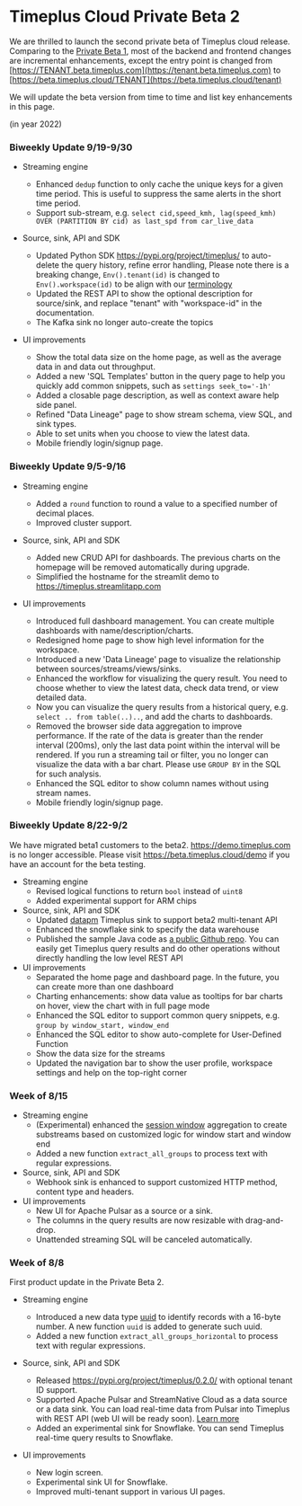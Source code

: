 # Timeplus Cloud Private Beta 2

We are thrilled to launch the second private beta of Timeplus cloud release. Comparing to the [Private Beta 1](/private-beta-1), most of the backend and frontend changes are incremental enhancements, except the entry point is changed from [https://TENANT.beta.timeplus.com](https://tenant.beta.timeplus.com) to [https://beta.timeplus.cloud/TENANT](https://beta.timeplus.cloud/tenant)

We will update the beta version from time to time and list key enhancements in this page.

(in year 2022)

### Biweekly Update 9/19-9/30

* Streaming engine
  * Enhanced `dedup` function to only cache the unique keys for a given time period. This is useful to suppress the same alerts in the short time period.
  * Support sub-stream, e.g. `select cid,speed_kmh, lag(speed_kmh) OVER (PARTITION BY cid) as last_spd from car_live_data`
* Source, sink, API and SDK
  * Updated Python SDK https://pypi.org/project/timeplus/ to auto-delete the query history, refine error handling, Please note there is a breaking change, `Env().tenant(id)` is changed to `Env().workspace(id)` to be align with our [terminology](/glossary#workspace)
  * Updated the REST API to show the optional description for source/sink, and replace "tenant" with "workspace-id" in the documentation.
  * The Kafka sink no longer auto-create the topics

* UI improvements
  * Show the total data size on the home page, as well as the average data in and data out throughput.
  * Added a new 'SQL Templates' button in the query page to help you quickly add common snippets, such as `settings seek_to='-1h'`
  * Added a closable page description, as well as context aware help side panel.
  * Refined "Data Lineage" page to show stream schema, view SQL, and sink types.
  * Able to set units when you choose to view the latest data.
  * Mobile friendly login/signup page.

### Biweekly Update 9/5-9/16

* Streaming engine
  * Added a `round` function to round a value to a specified number of decimal places.
  * Improved cluster support.
* Source, sink, API and SDK
  * Added new CRUD API for dashboards. The previous charts on the homepage will be removed automatically during upgrade.
  * Simplified the hostname for the streamlit demo to https://timeplus.streamlitapp.com

* UI improvements
  * Introduced full dashboard management. You can create multiple dashboards with name/description/charts.
  * Redesigned home page to show high level information for the workspace.
  * Introduced a new 'Data Lineage' page to visualize the relationship between sources/streams/views/sinks.
  * Enhanced the workflow for visualizing the query result. You need to choose whether to view the latest data, check data trend, or view detailed data.
  * Now you can visualize the query results from a historical query, e.g. `select .. from table(..)..`, and add the charts to dashboards.
  * Removed the browser side data aggregation to improve performance. If the rate of the data is greater than the render interval (200ms), only the last data point within the interval will be rendered.  If you run a streaming tail or filter, you no longer can visualize the data with a bar chart. Please use `GROUP BY` in the SQL for such analysis.
  * Enhanced the SQL editor to show column names without using stream names.
  * Mobile friendly login/signup page.

###  Biweekly Update 8/22-9/2

We have migrated beta1 customers to the beta2. https://demo.timeplus.com is no longer accessible. Please visit https://beta.timeplus.cloud/demo if you have an account for the beta testing.

* Streaming engine
  * Revised logical functions to return `bool` instead of `uint8`
  * Added experimental support for ARM chips
* Source, sink, API and SDK
  * Updated [datapm](https://datapm.io/docs/quick-start/) Timeplus sink to support beta2 multi-tenant API
  * Enhanced the snowflake sink to specify the data warehouse
  * Published the sample Java code as [a public Github repo](https://github.com/timeplus-io/java-demo). You can easily get Timeplus query results and do other operations without directly handling the low level REST API
* UI improvements
  * Separated the home page and dashboard page. In the future, you can create more than one dashboard
  * Charting enhancements: show data value as tooltips for bar charts on hover, view the chart with in full page mode
  * Enhanced the SQL editor to support common query snippets, e.g. `group by window_start, window_end`
  * Enhanced the SQL editor to show auto-complete for User-Defined Function
  * Show the data size for the streams
  * Updated the navigation bar to show the user profile, workspace settings and help on the top-right corner

###  Week of 8/15

* Streaming engine
  * (Experimental) enhanced the [session window](/functions_for_streaming#session) aggregation to create substreams based on customized logic for window start and window end
  * Added a new function `extract_all_groups` to process text with regular expressions.
* Source, sink, API and SDK
  * Webhook sink is enhanced to support customized HTTP method, content type and headers.
* UI improvements
  * New UI for Apache Pulsar as a source or a sink.
  * The columns in the query results are now resizable with drag-and-drop.
  * Unattended streaming SQL will be canceled automatically.

###  Week of 8/8

First product update in the Private Beta 2.

* Streaming engine
  * Introduced a new data type [uuid](/datatypes) to identify records with a 16-byte number. A new function `uuid` is added to generate such uuid.
  * Added a new function `extract_all_groups_horizontal` to process text with regular expressions.

* Source, sink, API and SDK
  * Released https://pypi.org/project/timeplus/0.2.0/ with optional tenant ID support.
  * Supported Apache Pulsar and StreamNative Cloud as a data source or a data sink. You can load real-time data from Pulsar into Timeplus with REST API (web UI will be ready soon). [Learn more](/ingestion#pulsar)
  * Added an experimental sink for Snowflake. You can send Timeplus real-time query results to Snowflake.
* UI improvements
  * New login screen.
  * Experimental sink UI for Snowflake.
  * Improved multi-tenant support in various UI pages.
